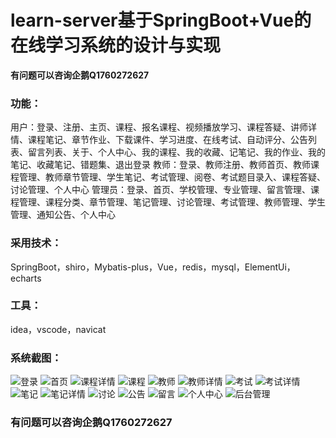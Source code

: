 # learn-server基于SpringBoot+Vue的在线学习系统的设计与实现

**有问题可以咨询企鹅Q1760272627** 

### 功能：
用户：登录、注册、主页、课程、报名课程、视频播放学习、课程答疑、讲师详情、课程笔记、章节作业、下载课件、学习进度、在线考试、自动评分、公告列表、留言列表、关于、个人中心、我的课程、我的收藏、记笔记、我的作业、我的笔记、收藏笔记、错题集、退出登录
教师：登录、教师注册、教师首页、教师课程管理、教师章节管理、学生笔记、考试管理、阅卷、考试题目录入、课程答疑、讨论管理、个人中心
管理员：登录、首页、学校管理、专业管理、留言管理、课程管理、课程分类、章节管理、笔记管理、讨论管理、考试管理、教师管理、学生管理、通知公告、个人中心

### 采用技术：
SpringBoot，shiro，Mybatis-plus，Vue，redis，mysql，ElementUi，echarts

### 工具：
idea，vscode，navicat

### 系统截图：
![登录](img/image.png)
![首页](img/image1.png)
![课程详情](img/image5.png)
![课程](img/image2.png)
![教师](img/image3.png)
![教师详情](img/image9.png)
![考试](img/image4.png)
![考试详情](img/image6.png)
![笔记](img/image7.png)
![笔记详情](img/image8.png)
![讨论](img/image10.png)
![公告](img/image11.png)
![留言](img/image12.png)
![个人中心](img/image13.png)
![后台管理](img/image14.png)

### 有问题可以咨询企鹅Q1760272627
